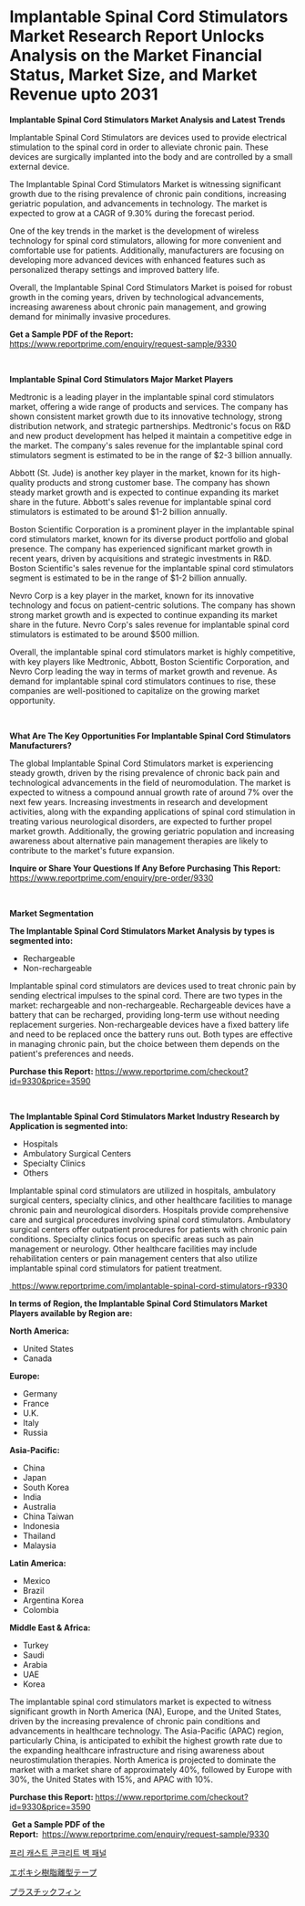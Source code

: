 <p><h1>Implantable Spinal Cord Stimulators Market Research Report Unlocks Analysis on the Market Financial Status, Market Size, and Market Revenue upto 2031</h1></p><p><strong>Implantable Spinal Cord Stimulators Market Analysis and Latest Trends</strong></p>
<p><p>Implantable Spinal Cord Stimulators are devices used to provide electrical stimulation to the spinal cord in order to alleviate chronic pain. These devices are surgically implanted into the body and are controlled by a small external device.</p><p>The Implantable Spinal Cord Stimulators Market is witnessing significant growth due to the rising prevalence of chronic pain conditions, increasing geriatric population, and advancements in technology. The market is expected to grow at a CAGR of 9.30% during the forecast period.</p><p>One of the key trends in the market is the development of wireless technology for spinal cord stimulators, allowing for more convenient and comfortable use for patients. Additionally, manufacturers are focusing on developing more advanced devices with enhanced features such as personalized therapy settings and improved battery life.</p><p>Overall, the Implantable Spinal Cord Stimulators Market is poised for robust growth in the coming years, driven by technological advancements, increasing awareness about chronic pain management, and growing demand for minimally invasive procedures.</p></p>
<p><strong>Get a Sample PDF of the Report:&nbsp;</strong> <a href="https://www.reportprime.com/enquiry/request-sample/9330">https://www.reportprime.com/enquiry/request-sample/9330</a></p>
<p>&nbsp;</p>
<p><strong>Implantable Spinal Cord Stimulators Major Market Players</strong></p>
<p><p>Medtronic is a leading player in the implantable spinal cord stimulators market, offering a wide range of products and services. The company has shown consistent market growth due to its innovative technology, strong distribution network, and strategic partnerships. Medtronic's focus on R&D and new product development has helped it maintain a competitive edge in the market. The company's sales revenue for the implantable spinal cord stimulators segment is estimated to be in the range of $2-3 billion annually.</p><p>Abbott (St. Jude) is another key player in the market, known for its high-quality products and strong customer base. The company has shown steady market growth and is expected to continue expanding its market share in the future. Abbott's sales revenue for implantable spinal cord stimulators is estimated to be around $1-2 billion annually.</p><p>Boston Scientific Corporation is a prominent player in the implantable spinal cord stimulators market, known for its diverse product portfolio and global presence. The company has experienced significant market growth in recent years, driven by acquisitions and strategic investments in R&D. Boston Scientific's sales revenue for the implantable spinal cord stimulators segment is estimated to be in the range of $1-2 billion annually.</p><p>Nevro Corp is a key player in the market, known for its innovative technology and focus on patient-centric solutions. The company has shown strong market growth and is expected to continue expanding its market share in the future. Nevro Corp's sales revenue for implantable spinal cord stimulators is estimated to be around $500 million.</p><p>Overall, the implantable spinal cord stimulators market is highly competitive, with key players like Medtronic, Abbott, Boston Scientific Corporation, and Nevro Corp leading the way in terms of market growth and revenue. As demand for implantable spinal cord stimulators continues to rise, these companies are well-positioned to capitalize on the growing market opportunity.</p></p>
<p>&nbsp;</p>
<p><strong>What Are The Key Opportunities For Implantable Spinal Cord Stimulators Manufacturers?</strong></p>
<p><p>The global Implantable Spinal Cord Stimulators market is experiencing steady growth, driven by the rising prevalence of chronic back pain and technological advancements in the field of neuromodulation. The market is expected to witness a compound annual growth rate of around 7% over the next few years. Increasing investments in research and development activities, along with the expanding applications of spinal cord stimulation in treating various neurological disorders, are expected to further propel market growth. Additionally, the growing geriatric population and increasing awareness about alternative pain management therapies are likely to contribute to the market's future expansion.</p></p>
<p><strong>Inquire or Share Your Questions If Any Before Purchasing This Report:</strong> <a href="https://www.reportprime.com/enquiry/pre-order/9330">https://www.reportprime.com/enquiry/pre-order/9330</a></p>
<p>&nbsp;</p>
<p><strong>Market Segmentation</strong></p>
<p><strong>The Implantable Spinal Cord Stimulators Market Analysis by types is segmented into:</strong></p>
<p><ul><li>Rechargeable</li><li>Non-rechargeable</li></ul></p>
<p><p>Implantable spinal cord stimulators are devices used to treat chronic pain by sending electrical impulses to the spinal cord. There are two types in the market: rechargeable and non-rechargeable. Rechargeable devices have a battery that can be recharged, providing long-term use without needing replacement surgeries. Non-rechargeable devices have a fixed battery life and need to be replaced once the battery runs out. Both types are effective in managing chronic pain, but the choice between them depends on the patient's preferences and needs.</p></p>
<p><strong>Purchase this Report:&nbsp;</strong><a href="https://www.reportprime.com/checkout?id=9330&price=3590">https://www.reportprime.com/checkout?id=9330&price=3590</a></p>
<p>&nbsp;</p>
<p><strong>The Implantable Spinal Cord Stimulators Market Industry Research by Application is segmented into:</strong></p>
<p><ul><li>Hospitals</li><li>Ambulatory Surgical Centers</li><li>Specialty Clinics</li><li>Others</li></ul></p>
<p><p>Implantable spinal cord stimulators are utilized in hospitals, ambulatory surgical centers, specialty clinics, and other healthcare facilities to manage chronic pain and neurological disorders. Hospitals provide comprehensive care and surgical procedures involving spinal cord stimulators. Ambulatory surgical centers offer outpatient procedures for patients with chronic pain conditions. Specialty clinics focus on specific areas such as pain management or neurology. Other healthcare facilities may include rehabilitation centers or pain management centers that also utilize implantable spinal cord stimulators for patient treatment.</p></p>
<p><a href="https://www.reportprime.com/implantable-spinal-cord-stimulators-r9330">&nbsp;https://www.reportprime.com/implantable-spinal-cord-stimulators-r9330</a></p>
<p><strong>In terms of Region, the Implantable Spinal Cord Stimulators Market Players available by Region are:</strong></p>
<p>
    <p> <strong> North America: </strong>
        <ul>
            <li>United States</li>
            <li>Canada</li>
        </ul>
        </p> 
    <p> <strong> Europe: </strong>
        <ul>
            <li>Germany</li>
            <li>France</li>
            <li>U.K.</li>
            <li>Italy</li>
            <li>Russia</li>
        </ul>
        </p> 
    <p> <strong> Asia-Pacific: </strong>
        <ul>
            <li>China</li>
            <li>Japan</li>
            <li>South Korea</li>
            <li>India</li>
            <li>Australia</li>
            <li>China Taiwan</li>
            <li>Indonesia</li>
            <li>Thailand</li>
            <li>Malaysia</li>
        </ul>
        </p> 
    <p> <strong> Latin America: </strong>
        <ul>
            <li>Mexico</li>
            <li>Brazil</li>
            <li>Argentina Korea</li>
            <li>Colombia</li>
        </ul>
        </p> 
    <p> <strong> Middle East & Africa: </strong>
        <ul>
            <li>Turkey</li>
            <li>Saudi</li>
            <li>Arabia</li>
            <li>UAE</li>
            <li>Korea</li>
        </ul>
    </p>
    </p>
<p><p>The implantable spinal cord stimulators market is expected to witness significant growth in North America (NA), Europe, and the United States, driven by the increasing prevalence of chronic pain conditions and advancements in healthcare technology. The Asia-Pacific (APAC) region, particularly China, is anticipated to exhibit the highest growth rate due to the expanding healthcare infrastructure and rising awareness about neurostimulation therapies. North America is projected to dominate the market with a market share of approximately 40%, followed by Europe with 30%, the United States with 15%, and APAC with 10%.</p></p>
<p><strong>Purchase this Report: </strong><a href="https://www.reportprime.com/checkout?id=9330&price=3590">https://www.reportprime.com/checkout?id=9330&price=3590</a></p>
<p>&nbsp;<strong>Get a Sample PDF of the Report:&nbsp;&nbsp;</strong><a href="https://www.reportprime.com/enquiry/request-sample/9330">https://www.reportprime.com/enquiry/request-sample/9330</a></p>
<p><strong></strong></p>
<p><p><a href="https://medium.com/@raisin7568/%ED%94%84%EB%A6%AC%EC%BC%80%EC%8A%A4%ED%8A%B8-%EC%BD%98%ED%81%AC%EB%A6%AC%ED%8A%B8-%EB%B2%BD%ED%8C%A8%EB%84%90-%EC%8B%9C%EC%9E%A5%EC%9D%80-%EC%8B%9C%EC%9E%A5-%EC%A0%90%EC%9C%A0%EC%9C%A8-%ED%81%AC%EA%B8%B0-%EB%B0%8F-2031%EB%85%84%EA%B9%8C%EC%A7%80%EC%9D%98-%EC%98%88%EC%83%81-%EC%98%88%EC%B8%A1%EC%97%90-%EC%B4%88%EC%A0%90%EC%9D%84-%EB%A7%9E%EC%B6%A5%EB%8B%88%EB%8B%A4-04b59a8521a5">프리 캐스트 콘크리트 벽 패널</a></p><p><a href="https://medium.com/@nicholasallan19/%E3%82%A8%E3%83%9D%E3%82%AD%E3%82%B7%E6%A8%B9%E8%84%82%E5%9E%8B%E9%9B%A2%E5%9E%8B%E3%83%86%E3%83%BC%E3%83%97%E5%B8%82%E5%A0%B4%E3%81%AE%E8%A6%8F%E6%A8%A1-%E5%B8%82%E5%A0%B4%E5%8B%95%E5%90%91%E3%81%A8%E5%B8%82%E5%A0%B4%E4%BA%88%E6%B8%AC-2024%E5%B9%B4%E3%81%8B%E3%82%892031%E5%B9%B4-cda425b9480e">エポキシ樹脂離型テープ</a></p><p><a href="https://medium.com/@oswaldoavarro768546/%E3%83%97%E3%83%A9%E3%82%B9%E3%83%81%E3%83%83%E3%82%AF%E3%83%95%E3%82%A3%E3%83%B3%E3%81%AE%E5%B8%82%E5%A0%B4%E8%A6%8F%E6%A8%A1%E3%81%AF-%E3%82%B0%E3%83%AD%E3%83%BC%E3%83%90%E3%83%AB%E7%94%A3%E6%A5%AD%E3%81%AB%E3%81%8A%E3%81%91%E3%82%8B%E6%9C%80%E9%81%A9%E3%81%AA%E3%83%9E%E3%83%BC%E3%82%B1%E3%83%86%E3%82%A3%E3%83%B3%E3%82%B0%E3%83%81%E3%83%A3%E3%83%B3%E3%83%8D%E3%83%AB%E3%82%92%E6%98%8E%E3%82%89%E3%81%8B%E3%81%AB%E3%81%97%E3%81%BE%E3%81%99-e82978134cae">プラスチックフィン</a></p></p>